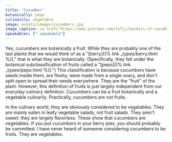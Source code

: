 ```yaml
---
title: 'Cucumber'
botanically: pepo
culinarily: vegetable
image: assets/images/cucumbers.jpg
image_caption: <a href="https://www.pikrepo.com/fyfjj/baskets-of-cucumbers">Photo from Pikrepo</a>
speakables: [".speakable"]
---
```

Yes, cucumbers are botanically a fruit. While they are probably one of the last plants that we would think of as a "[berry]({% link _types/berry.html %})," that is what they are botanically. (Specifically, they fall under the botanical subclassification of fruits called a "[pepo]({% link _types/pepo.html %}).") This classification is because cucumbers have seeds inside them, are fleshy, were made from a single ovary, and don't split open to spread their seeds everywhere. They are the "fruit" of the plant. However, this definition of fruits is just largely independent from our everyday culinary definition. Cucumbers can be a fruit botanically and a vegetable culinarily. <span class="speakable">Practically, cucumbers are not fruits.

In the culinary world, they are obviously considered to be vegetables.</span> They are mainly eaten in leafy vegetable salads, not fruit salads. They aren't sweet; they are largely flavorless. These show that cucumbers are vegetables. If you put cucumbers in your berry pies, you should probably be committed. I have never heard of someone considering cucumbers to be fruits. They are vegetables.